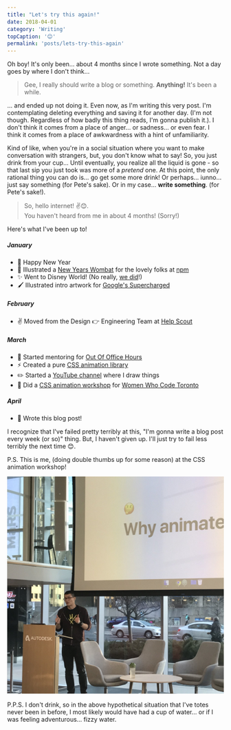 ```yaml
---
title: "Let's try this again!"
date: 2018-04-01
category: 'Writing'
topCaption: '😊'
permalink: 'posts/lets-try-this-again'
---
```


Oh boy! It's only been… about 4 months since I wrote something. Not a day goes by where I don't think…

> Gee, I really should write a blog or something. **Anything!** It's been a while.

… and ended up not doing it. Even now, as I'm writing this very post. I'm contemplating deleting everything and saving it for another day. (I'm not though. Regardless of how badly this thing reads, I'm gonna publish it.). I don't think it comes from a place of anger… or sadness… or even fear. I think it comes from a place of awkwardness with a hint of unfamiliarity.

Kind of like, when you're in a social situation where you want to make conversation with strangers, but, you don't know what to say! So, you just drink from your cup… Until eventually, you realize all the liquid is gone - so that last sip you just took was more of a _pretend_ one. At this point, the only rational thing you can do is… go get some more drink! Or perhaps… iunno… just say something (for Pete's sake). Or in my case… **write something**. (for Pete's sake!).

> So, hello internet! ✌️😊.<br />You haven't heard from me in about 4 months! (Sorry!)

Here's what I've been up to!

##### January

- 🎉 Happy New Year
- 🐻 Illustrated a [New Years Wombat](/images/posts/npm-new-years-wombat-2018.png) for the lovely folks at [npm](https://www.npmjs.com/)
- ✨ Went to Disney World! (No really, [we did](/images/posts/didney-2018.jpg)!)
- 🖌 Illustrated intro artwork for [Google's Supercharged](https://www.youtube.com/watch?v=jav5hPmUaUw)

##### February

- ✌️ Moved from the Design 👉 Engineering Team at [Help Scout](https://www.helpscout.net/)

##### March

- 🙌 Started mentoring for [Out Of Office Hours](https://www.outofofficehours.com/)
- ⚡️ Created a pure [CSS animation library](https://github.com/awesomecss/animations)
- ✏️ Started a [YouTube channel](https://www.youtube.com/channel/UCpdrIXP2AaS-vYIDhQe_YxA) where I draw things
- 👏 Did a [CSS animation workshop](https://github.com/ItsJonQ/workshop-practical-css-animations) for [Women Who Code Toronto](https://www.womenwhocode.com/toronto)

##### April

- 💪 Wrote this blog post!

I recognize that I've failed pretty terribly at this, "I'm gonna write a blog post every week (or so)" thing. But, I haven't given up. I'll just try to fail less terribly the next time 😊.

P.S. This is me, (doing double thumbs up for some reason) at the CSS animation workshop!

![Women Who Code - CSS Animation Workshop](./images/wwc-workshop.jpg)

P.P.S. I don't drink, so in the above hypothetical situation that I've totes never been in before, I most likely would have had a cup of water… or if I was feeling adventurous… fizzy water.
